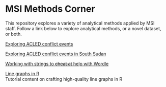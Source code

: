 # MSI Methods Corner

This repository explores a variety of analytical methods applied by MSI staff. Follow a link below to explore analytical methods, or a novel dataset, or both. 

[Exploring ACLED conflict events](https://managementsystemsintl.github.io/methods-corner/Exploring%20ACLED/ExploringACLED.html)

[Exploring ACLED conflict events in South Sudan](https://managementsystemsintl.github.io/methods-corner/SouthSudan/SouthSudan_conflict.html)

[Working with strings to ~~cheat at~~ help with Wordle](https://managementsystemsintl.github.io/methods-corner/Wordle/wordle.html)

[Line graphs in R](https://managementsystemsintl.github.io/methods-corner/Line%20graphs%20in%20Stata%2C%20R/figure_customization.html)  
Tutorial content on crafting high-quality line graphs in R